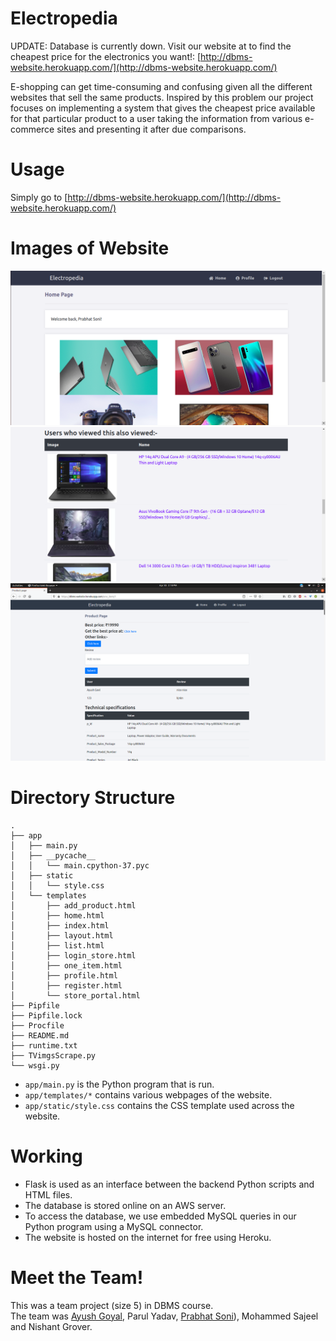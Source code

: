 # Electropedia
UPDATE: Database is currently down.
Visit our website at to find the cheapest price for the electronics you want!: [http://dbms-website.herokuapp.com/](http://dbms-website.herokuapp.com/)

E-shopping can get time-consuming and confusing given all the different websites that sell the same products. Inspired by this problem our project focuses on implementing a system that gives the cheapest price available for that particular product to a user taking the information from various e-commerce sites and presenting it after due comparisons.

# Usage

Simply go to [http://dbms-website.herokuapp.com/](http://dbms-website.herokuapp.com/)

# Images of Website
![image1](Images/screenshot1.png)
![image2](Images/screenshot5.png)
![image3](Images/screenshot6.png)


# Directory Structure
```
.
├── app
│   ├── main.py
│   ├── __pycache__
│   │   └── main.cpython-37.pyc
│   ├── static
│   │   └── style.css
│   └── templates
│       ├── add_product.html
│       ├── home.html
│       ├── index.html
│       ├── layout.html
│       ├── list.html
│       ├── login_store.html
│       ├── one_item.html
│       ├── profile.html
│       ├── register.html
│       └── store_portal.html
├── Pipfile
├── Pipfile.lock
├── Procfile
├── README.md
├── runtime.txt
├── TVimgsScrape.py
└── wsgi.py
```

- `app/main.py` is the Python program that is run.
- `app/templates/*` contains various webpages of the website.
- `app/static/style.css` contains the CSS template used across the website.

# Working
- Flask is used as an interface between the backend Python scripts and HTML files.
- The database is stored online on an AWS server.
- To access the database, we use embedded MySQL queries in our Python program using a MySQL connector.
- The website is hosted on the internet for free using Heroku.

# Meet the Team!
This was a team project (size 5) in DBMS course.\
The team was [Ayush Goyal](https://github.com/ayushns9), Parul Yadav, [Prabhat Soni](https://github.com/prabhatsoni99/)), Mohammed Sajeel and Nishant Grover.
